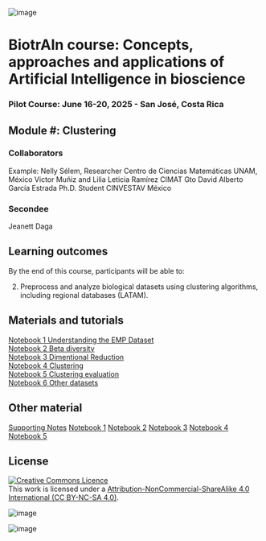 ![image](https://github.com/user-attachments/assets/c8f408d4-3f11-4c67-a3b6-7c4442f410e3)

# BiotrAIn course: Concepts, approaches and applications of Artificial Intelligence in bioscience

### Pilot Course: June 16-20, 2025 - San José, Costa Rica

## Module #: Clustering



### Collaborators

Example: Nelly Sélem, Researcher Centro de Ciencias Matemáticas UNAM, México
Victor Muñiz and Lilia Leticia Ramírez CIMAT Gto
David Alberto García Estrada Ph.D. Student CINVESTAV México


### Secondee

Jeanett Daga

## Learning outcomes

By the end of this course, participants will be able to: 

2. Preprocess and analyze biological datasets using clustering algorithms, including regional databases (LATAM).
    
   
## Materials and tutorials  

[Notebook 1 Understanding the EMP Dataset](https://colab.research.google.com/drive/13IgS-6J_gzDYdTlPzp4cxVk3pbZe05dZ)   
[Notebook 2 Beta diversity](https://colab.research.google.com/drive/1h7PQhuDl-GZ3a4JTz4-k0Ybk2KfOcb_A)   
[Notebook 3 Dimentional Reduction](https://colab.research.google.com/drive/1yAoF9JOnCPCRBMplS94W9-lBSlpGv2yc)   
[Notebook 4 Clustering](https://colab.research.google.com/drive/1kyajpzd1y08Ly5YIJNCrexA9RR756X6g)   
[Notebook 5 Clustering evaluation](https://colab.research.google.com/drive/1o_XvTKWHgP15kvFhxeOvOj5rcQp0pW7U)   
[Notebook 6 Other datasets](https://colab.research.google.com/drive/1tvQkMGaGtaPnfAOL0R7osTLyP260ZX4z)   


## Other material
[Supporting Notes](https://docs.google.com/document/d/1RNrY1eII0ZJ00_ZcJ_mUGt7a2jp4YI8S/edit?usp=sharing&ouid=108688812954230337046&rtpof=true&sd=true)
[Notebook 1](https://colab.research.google.com/drive/13IgS-6J_gzDYdTlPzp4cxVk3pbZe05dZ?usp=sharing)
[Notebook 2](https://colab.research.google.com/drive/1h7PQhuDl-GZ3a4JTz4-k0Ybk2KfOcb_A?usp=sharing)
[Notebook 3]()
[Notebook 4]()
[Notebook 5]()

## License
<a rel="license" href="http://creativecommons.org/licenses/by/4.0/"><img alt="Creative Commons Licence" style="border-width:0" src="https://i.creativecommons.org/l/by-nc-sa/4.0/88x31.png" /></a><br />This work is licensed under a <a rel="license" href="https://creativecommons.org/licenses/by-nc-sa/4.0/">Attribution-NonCommercial-ShareAlike 4.0 International (CC BY-NC-SA 4.0)</a>.

![image](https://github.com/user-attachments/assets/33d0775f-902c-4a0c-8bbc-6a7c7947a132)

![image](https://github.com/user-attachments/assets/33d0775f-902c-4a0c-8bbc-6a7c7947a132)
